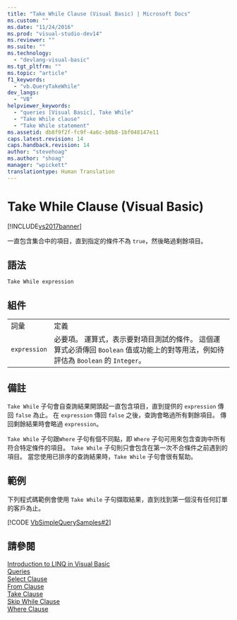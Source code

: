 ```yaml
---
title: "Take While Clause (Visual Basic) | Microsoft Docs"
ms.custom: ""
ms.date: "11/24/2016"
ms.prod: "visual-studio-dev14"
ms.reviewer: ""
ms.suite: ""
ms.technology: 
  - "devlang-visual-basic"
ms.tgt_pltfrm: ""
ms.topic: "article"
f1_keywords: 
  - "vb.QueryTakeWhile"
dev_langs: 
  - "VB"
helpviewer_keywords: 
  - "queries [Visual Basic], Take While"
  - "Take While clause"
  - "Take While statement"
ms.assetid: db8f9f2f-fc9f-4a6c-b0b8-1bf048147e11
caps.latest.revision: 14
caps.handback.revision: 14
author: "stevehoag"
ms.author: "shoag"
manager: "wpickett"
translationtype: Human Translation
---
```

# Take While Clause (Visual Basic)
[!INCLUDE[vs2017banner](../../../csharp/includes/vs2017banner.md)]

一直包含集合中的項目，直到指定的條件不為 `true`，然後略過剩餘項目。  
  
## 語法  
  
```  
Take While expression  
```  
  
## 組件  
  
|||  
|-|-|  
|詞彙|定義|  
|`expression`|必要項。  運算式，表示要對項目測試的條件。  這個運算式必須傳回 `Boolean` 值或功能上的對等用法，例如待評估為 `Boolean` 的 `Integer`。|  
  
## 備註  
 `Take While` 子句會自查詢結果開頭起一直包含項目，直到提供的 `expression` 傳回 `false` 為止。  在 `expression` 傳回 `false` 之後，查詢會略過所有剩餘項目。  傳回剩餘結果時會略過 `expression`。  
  
 `Take While` 子句跟`Where` 子句有個不同點，即 `Where` 子句可用來包含查詢中所有符合特定條件的項目。  `Take While` 子句則只會包含在第一次不合條件之前遇到的項目。  當您使用已排序的查詢結果時，`Take While` 子句會很有幫助。  
  
## 範例  
 下列程式碼範例會使用 `Take While` 子句擷取結果，直到找到第一個沒有任何訂單的客戶為止。  
  
 [!CODE [VbSimpleQuerySamples#2](../CodeSnippet/VS_Snippets_VBCSharp/VbSimpleQuerySamples#2)]  
  
## 請參閱  
 [Introduction to LINQ in Visual Basic](../../../visual-basic/programming-guide/language-features/linq/introduction-to-linq.md)   
 [Queries](../../../visual-basic/language-reference/queries/queries.md)   
 [Select Clause](../../../visual-basic/language-reference/queries/select-clause.md)   
 [From Clause](../../../visual-basic/language-reference/queries/from-clause.md)   
 [Take Clause](../../../visual-basic/language-reference/queries/take-clause.md)   
 [Skip While Clause](../../../visual-basic/language-reference/queries/skip-while-clause.md)   
 [Where Clause](../../../visual-basic/language-reference/queries/where-clause.md)